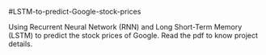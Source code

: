 
#LSTM-to-predict-Google-stock-prices

Using Recurrent Neural Network (RNN) and Long Short-Term Memory (LSTM) to predict the stock prices of Google. Read the pdf to know project details.
